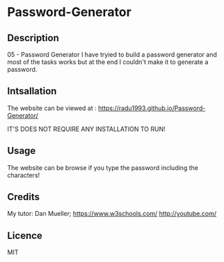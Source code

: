 # Password-Generator
## Description 
05 - Password Generator
I have tryied to build a password generator and most of the tasks works 
but at the end I couldn't make it to generate a password.

## Intsallation
The website can be viewed at :
 https://radu1993.github.io/Password-Generator/
 
 IT'S  DOES NOT REQUIRE ANY INSTALLATION TO RUN!

 ## Usage 
 The website can be browse  if you type the password including the characters!
 
 ## Credits 
  My tutor: Dan Mueller; 
  https://www.w3schools.com/
  http://youtube.com/

## Licence
 MIT
